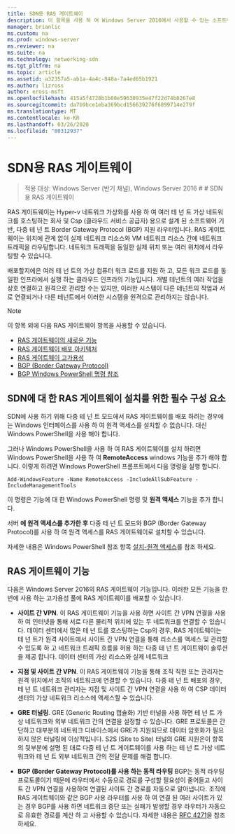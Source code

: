 ```yaml
---
title: SDN용 RAS 게이트웨이
description: 이 항목을 사용 하 여 Windows Server 2016에서 사용할 수 있는 소프트웨어 기반, 다중 테 넌 트, 다중 테 넌 트 (Border Gateway Protocol)를 지 원하는 RAS 게이트웨이에 대해 알아볼 수 있습니다.
manager: brianlic
ms.custom: na
ms.prod: windows-server
ms.reviewer: na
ms.suite: na
ms.technology: networking-sdn
ms.tgt_pltfrm: na
ms.topic: article
ms.assetid: a32357a5-ab1a-4a4c-848a-7a4ed65b1921
ms.author: lizross
author: eross-msft
ms.openlocfilehash: 415a5f4728b1b08e59630935e47f22d74b0267e8
ms.sourcegitcommit: da7b9bce1eba369bcd156639276f6899714e279f
ms.translationtype: MT
ms.contentlocale: ko-KR
ms.lasthandoff: 03/26/2020
ms.locfileid: "80312937"
---
```

# <a name="ras-gateway-for-sdn"></a>SDN용 RAS 게이트웨이

>적용 대상: Windows Server (반기 채널), Windows Server 2016 # # SDN 용 RAS 게이트웨이  


RAS 게이트웨이는 Hyper-v 네트워크 가상화를 사용 하 여 여러 테 넌 트 가상 네트워크를 호스팅하는 회사 및 Csp (클라우드 서비스 공급자) 용으로 설계 된 소프트웨어 기반, 다중 테 넌 트 Border Gateway Protocol (BGP) 지원 라우터입니다. RAS 게이트웨이는 위치에 관계 없이 실제 네트워크 리소스와 VM 네트워크 리소스 간에 네트워크 트래픽을 라우팅합니다. 네트워크 트래픽을 동일한 실제 위치 또는 여러 위치에서 라우팅할 수 있습니다.   

배포할지에은 여러 테 넌 트의 가상 컴퓨터 워크 로드를 지원 하 고, 모든 워크 로드를 동일한 인프라에서 실행 하는 클라우드 인프라의 기능입니다. 개별 테넌트의 여러 작업을 상호 연결하고 원격으로 관리할 수는 있지만, 이러한 시스템이 다른 테넌트의 작업과 서로 연결되거나 다른 테넌트에서 이러한 시스템을 원격으로 관리하지는 않습니다.

  
> [!NOTE]  
> 이 항목 외에 다음 RAS 게이트웨이 항목을 사용할 수 있습니다.  
>   
> -   [RAS 게이트웨이의 새로운 기능](../../../sdn/technologies/network-function-virtualization/What-s-New-in-RAS-Gateway.md)  
> -   [RAS 게이트웨이 배포 아키텍처](../../../sdn/technologies/network-function-virtualization/RAS-Gateway-Deployment-Architecture.md)  
> -   [RAS 게이트웨이 고가용성](../../../sdn/technologies/network-function-virtualization/RAS-Gateway-High-Availability.md)  
> -   [BGP &#40;Border Gateway Protocol&#41;](../../../../remote/remote-access/bgp/Border-Gateway-Protocol-BGP.md)  
> -   [BGP Windows PowerShell 명령 참조](../../../../remote/remote-access/bgp/BGP-Windows-PowerShell-Command-Reference.md)  
  
    
## <a name="prerequisites-for-installing-ras-gateway-for-sdn"></a>SDN에 대 한 RAS 게이트웨이 설치를 위한 필수 구성 요소  
SDN에 사용 하기 위해 다중 테 넌 트 모드에서 RAS 게이트웨이를 배포 하려는 경우에는 Windows 인터페이스를 사용 하 여 원격 액세스를 설치할 수 없습니다. 대신 Windows PowerShell을 사용 해야 합니다.  
  
그러나 Windows PowerShell을 사용 하 여 RAS 게이트웨이를 설치 하려면 Windows PowerShell을 사용 하 여 **RemoteAccess** windows 기능을 추가 해야 합니다. 이렇게 하려면 Windows PowerShell 프롬프트에서 다음 명령을 실행 합니다.  
  
`Add-WindowsFeature -Name RemoteAccess -IncludeAllSubFeature -IncludeManagementTools`  
  
이 명령은 기능에 대 한 Windows PowerShell 명령 및 **원격 액세스** 기능을 추가 합니다.  
  
서버 **에 원격 액세스를 추가한 후** 다중 테 넌 트 모드와 BGP (Border Gateway Protocol)를 사용 하 여 원격 액세스를 RAS 게이트웨이로 설치할 수 있습니다.  
  
자세한 내용은 Windows PowerShell 참조 항목 [설치-원격 액세스](https://technet.microsoft.com/library/hh918408.aspx)를 참조 하세요.  
  
## <a name="ras-gateway-features"></a>RAS 게이트웨이 기능  
다음은 Windows Server 2016의 RAS 게이트웨이 기능입니다. 이러한 모든 기능을 한 번에 사용 하는 고가용성 풀에 RAS 게이트웨이를 배포할 수 있습니다.  
  
-   **사이트 간 VPN**. 이 RAS 게이트웨이 기능을 사용 하면 사이트 간 VPN 연결을 사용 하 여 인터넷을 통해 서로 다른 물리적 위치에 있는 두 네트워크를 연결할 수 있습니다. 데이터 센터에서 많은 테 넌 트를 호스팅하는 Csp의 경우, RAS 게이트웨이는 테 넌 트가 원격 사이트에서 사이트 간 VPN 연결을 통해 리소스를 액세스 및 관리할 수 있도록 하 고 네트워크 트래픽 흐름을 허용 하는 다중 테 넌 트 게이트웨이 솔루션을 제공 합니다. 데이터 센터의 가상 리소스와 실제 네트워크  
  
-   **지점 및 사이트 간 VPN**. 이 RAS 게이트웨이 기능을 통해 조직 직원 또는 관리자는 원격 위치에서 조직의 네트워크에 연결할 수 있습니다.  다중 테 넌 트 배포의 경우, 테 넌 트 네트워크 관리자는 지점 및 사이트 간 VPN 연결을 사용 하 여 CSP 데이터 센터의 가상 네트워크 리소스에 액세스할 수 있습니다.  
  
-   **GRE 터널링**. GRE (Generic Routing 캡슐화) 기반 터널을 사용 하면 테 넌 트 가상 네트워크와 외부 네트워크 간의 연결을 설정할 수 있습니다. GRE 프로토콜은 간단하고 대부분의 네트워크 디바이스에서 GRE가 지원되므로 데이터 암호화가 필요하지 않은 터널링에 이상적입니다. S2S (Site to Site) 터널의 GRE 지원은이 항목의 뒷부분에 설명 된 대로 다중 테 넌 트 게이트웨이를 사용 하는 테 넌 트 가상 네트워크와 테 넌 트 외부 네트워크 간의 전달 문제를 해결 합니다.  
  
-   **BGP (Border Gateway Protocol)를 사용 하는 동적 라우팅** BGP는 동적 라우팅 프로토콜이기 때문에 라우터에서 수동으로 경로를 구성할 필요성이 줄어들고 사이트 간 VPN 연결을 사용하여 연결된 사이트 간 경로를 자동으로 알아냅니다. 조직에 RAS 게이트웨이와 같은 BGP 사용 라우터를 사용 하 여 연결 된 여러 사이트가 있는 경우 BGP를 사용 하면 네트워크 중단 또는 실패가 발생할 경우 라우터가 자동으로 유효한 경로를 계산 하 고 사용할 수 있습니다. 자세한 내용은 [RFC 4271](https://tools.ietf.org/html/rfc4271)을 참조 하세요.  
  

  


